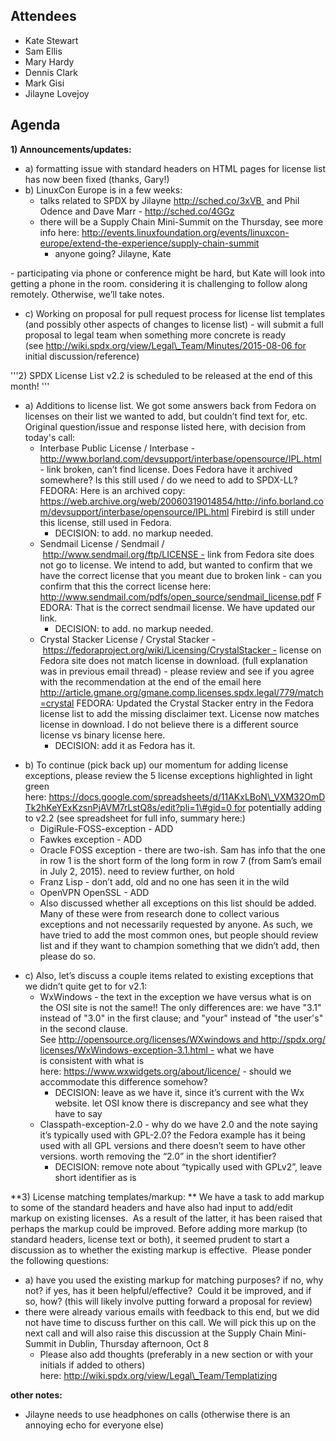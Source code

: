 ## Attendees

  - Kate Stewart
  - Sam Ellis
  - Mary Hardy
  - Dennis Clark
  - Mark Gisi
  - Jilayne Lovejoy

## Agenda

**1) Announcements/updates:**

  - a) formatting issue with standard headers on HTML pages for license
    list has now been fixed (thanks, Gary\!)
  - b) LinuxCon Europe is in a few weeks:
      - talks related to SPDX by Jilayne http://sched.co/3xVB  and Phil
        Odence and Dave Marr - http://sched.co/4GGz
      - there will be a Supply Chain Mini-Summit on the Thursday, see
        more info
        here: http://events.linuxfoundation.org/events/linuxcon-europe/extend-the-experience/supply-chain-summit
        - anyone going? Jilayne, Kate

\- participating via phone or conference might be hard, but Kate will
look into getting a phone in the room. considering it is challenging to
follow along remotely. Otherwise, we’ll take notes.

  - c) Working on proposal for pull request process for license list
    templates (and possibly other aspects of changes to license list) -
    will submit a full proposal to legal team when something more
    concrete is ready
    (see http://wiki.spdx.org/view/Legal\_Team/Minutes/2015-08-06 for
    initial discussion/reference)

'''2) SPDX License List v2.2 is scheduled to be released at the end of
this month\! ''' 

  - a) Additions to license list. We got some answers back from Fedora
    on licenses on their list we wanted to add, but couldn’t find text
    for, etc. Original question/issue and response listed here, with
    decision from today's call:
      - Interbase Public License / Interbase -
        <http://www.borland.com/devsupport/interbase/opensource/IPL.html> -
        link broken, can’t find license. Does Fedora have it archived
        somewhere? Is this still used / do we need to add to SPDX-LL?
        FEDORA: Here is an archived copy:
        <https://web.archive.org/web/20060319014854/http://info.borland.com/devsupport/interbase/opensource/IPL.html>
        Firebird is still under this license, still used in Fedora.
          - DECISION: to add. no markup needed.
      - Sendmail License / Sendmail /
         http://www.sendmail.org/ftp/LICENSE - link from Fedora site
        does not go to license. We intend to add, but wanted to confirm
        that we have the correct license that you meant due to broken
        link - can you confirm that this the correct license here:
        <http://www.sendmail.com/pdfs/open_source/sendmail_license.pdf> FEDORA:
        That is the correct sendmail license. We have updated our link.
          - DECISION: to add. no markup needed.
      - Crystal Stacker License / Crystal Stacker -
         https://fedoraproject.org/wiki/Licensing/CrystalStacker -
        license on Fedora site does not match license in download. (full
        explanation was in previous email thread) - please review and
        see if you agree with the recommendation at the end of the email
        here
        <http://article.gmane.org/gmane.comp.licenses.spdx.legal/779/match=crystal>
        FEDORA: Updated the Crystal Stacker entry in the Fedora license
        list to add the missing disclaimer text. License now matches
        license in download. I do not believe there is a different
        source license vs binary license here.
          - DECISION: add it as Fedora has it.

<!-- end list -->

  - b) To continue (pick back up) our momentum for adding license
    exceptions, please review the 5 license exceptions highlighted in
    light green
    here: https://docs.google.com/spreadsheets/d/11AKxLBoN\_VXM32OmDTk2hKeYExKzsnPjAVM7rLstQ8s/edit?pli=1\#gid=0 for
    potentially adding to v2.2 (see spreadsheet for full info, summary
    here:)
      - DigiRule-FOSS-exception - ADD
      - Fawkes exception - ADD
      - Oracle FOSS exception - there are two-ish. Sam has info that the
        one in row 1 is the short form of the long form in row 7 (from
        Sam’s email in July 2, 2015). need to review further, on hold
      - Franz Lisp - don’t add, old and no one has seen it in the wild
      - OpenVPN OpenSSL - ADD
      - Also discussed whether all exceptions on this list should be
        added. Many of these were from research done to collect various
        exceptions and not necessarily requested by anyone. As such, we
        have tried to add the most common ones, but people should review
        list and if they want to champion something that we didn’t add,
        then please do so.

<!-- end list -->

  - c) Also, let’s discuss a couple items related to existing exceptions
    that we didn’t quite get to for v2.1:
      - WxWindows - the text in the exception we have versus what is on
        the OSI site is not the same\!\! The only differences are:
        we have "3.1" instead of "3.0" in the first clause; and "your"
        instead of "the user's" in the second clause.
        See http://opensource.org/licenses/WXwindows and http://spdx.org/licenses/WxWindows-exception-3.1.html -
        what we have is consistent with what is
        here: https://www.wxwidgets.org/about/licence/ - should we
        accommodate this difference somehow?
          - DECISION: leave as we have it, since it’s current with the
            Wx website. let OSI know there is discrepancy and see what
            they have to say
      - Classpath-exception-2.0 - why do we have 2.0 and the note saying
        it’s typically used with GPL-2.0? the Fedora example has
        it being used with all GPL versions and there doesn’t seem to
        have other versions. worth removing the “2.0” in the
        short identifier?
          - DECISION: remove note about “typically used with GPLv2”,
            leave short identifier as is

**3) License matching templates/markup: ** We have a task to add markup
to some of the standard headers and have also had input to add/edit
markup on existing licenses.  As a result of the latter, it has been
raised that perhaps the markup could be improved. Before adding more
markup (to standard headers, license text or both), it seemed prudent to
start a discussion as to whether the existing markup is effective.
 Please ponder the following questions:

  - a) have you used the existing markup for matching purposes? if no,
    why not? if yes, has it been helpful/effective?  Could it be
    improved, and if so, how? (this will likely involve putting forward
    a proposal for review)
  - there were already various emails with feedback to this end, but we
    did not have time to discuss further on this call. We will pick this
    up on the next call and will also raise this discussion at the
    Supply Chain Mini-Summit in Dublin, Thursday afternoon, Oct 8
      - Please also add thoughts (preferably in a new section or with
        your initials if added to others)
        here: http://wiki.spdx.org/view/Legal\_Team/Templatizing

**other notes:**

  - Jilayne needs to use headphones on calls (otherwise there is an
    annoying echo for everyone else)
